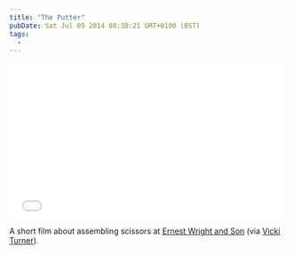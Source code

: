 ```yaml
---
title: "The Putter"
pubDate: Sat Jul 05 2014 08:38:21 GMT+0100 (BST)
tags:
  -
---
```


<iframe src="//player.vimeo.com/video/98953952?title=0&amp;byline=0&amp;portrait=0&amp;color=ffffff" width="500" height="281" frameborder="0" webkitallowfullscreen="" mozallowfullscreen="" allowfullscreen></iframe>

<p>A short film about assembling scissors at <a href="http://www.ernestwright.co.uk">Ernest Wright and Son</a> (via <a href="http://www.plucky.be/blog/2014/7/4/the-putter-a-putter-togetherer-of-scissors">Vicki Turner</a>).</p>
